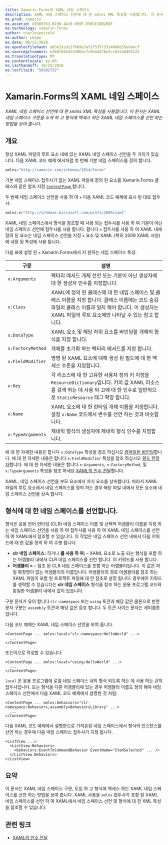 ```yaml
---
title: Xamarin.Forms의 XAML 네임 스페이스
description: XAML 네임 스페이스 선언에 대 한 xmlns XML 특성을 사용합니다. 이 문서는 XAML 네임 스페이스 구문을 소개 하 고 형식에 액세스 하는 XAML 네임 스페이스를 선언 하는 방법을 보여 줍니다.
ms.prod: xamarin
ms.assetid: C03B5553-B199-4A19-9F0F-E5BCE1DB268F
ms.technology: xamarin-forms
author: charlespetzold
ms.author: chape
ms.date: 08/21/2018
ms.openlocfilehash: a83e31cd117689e3af2f5357331408de55edaecf
ms.sourcegitcommit: e268fd44422d0bbc7c944a678e2cc633a0493122
ms.translationtype: MT
ms.contentlocale: ko-KR
ms.lasthandoff: 10/25/2018
ms.locfileid: "50102752"
---
```

# <a name="xaml-namespaces-in-xamarinforms"></a>Xamarin.Forms의 XAML 네임 스페이스

_XAML 네임 스페이스 선언에 대 한 xmlns XML 특성을 사용합니다. 이 문서는 XAML 네임 스페이스 구문을 소개 하 고 형식에 액세스 하는 XAML 네임 스페이스를 선언 하는 방법을 보여 줍니다._

## <a name="overview"></a>개요

항상 XAML 파일의 루트 요소 내에 있는 XAML 네임 스페이스 선언을 두 가지가 있습니다. 다음 XAML 코드 예제 에서처럼 첫 번째 기본 네임 스페이스를 정의 합니다.

```csharp
xmlns="http://xamarin.com/schemas/2014/forms"
```

기본 네임 스페이스 접두사가 없는 XAML 파일에 정의 된 요소를 Xamarin.Forms 클래스와 같은 참조 지정 [ `ContentPage` ](xref:Xamarin.Forms.ContentPage)합니다.

두 번째 네임 스페이스 선언을 사용 하 여 `x` 다음 XAML 코드 예제에 표시 된 대로 접두사:

```csharp
xmlns:x="http://schemas.microsoft.com/winfx/2009/xaml"
```

XAML 네임 스페이스에서 형식을 참조할 때 사용 되는 접두사를 사용 하 여 기본이 아닌 네임 스페이스 선언에 접두사를 사용 합니다. 합니다 `x` 접두사를 사용 하 여 XAML 내에 정의 된 요소는 네임 스페이스 선언을 지정 `x` 요소 및 XAML (특히 2009 XAML 사양)에 내장 된 특성에 사용 됩니다.

다음 표에 설명 된 `x` Xamarin.Forms에서 지 원하는 네임 스페이스 특성:

|구문|설명|
|--- |--- |
|`x:Arguments`|팩터리 메서드 개체 선언 또는 기본이 아닌 생성자에 대 한 생성자 인수를 지정합니다.|
|`x:Class`|XAML에 정의 된 클래스에 대 한 네임 스페이스 및 클래스 이름을 지정 합니다. 클래스 이름에는 코드 숨김 파일의 클래스 이름과 일치 해야 합니다. 이 생성자는 XAML 파일의 루트 요소에만 나타날 수 있는 참고 합니다.|
|`x:DataType`|XAML 요소 및 해당 하위 요소를 바인딩할 개체의 형식을 지정 합니다.|
|`x:FactoryMethod`|개체를 초기화 하는 팩터리 메서드를 지정 합니다.|
|`x:FieldModifier`|명명 된 XAML 요소에 대해 생성 된 필드에 대 한 액세스 수준을 지정합니다.|
|`x:Key`|각 리소스에 대 한 고유한 사용자 정의 키 지정을 `ResourceDictionary`입니다. 키의 값 XAML 리소스를 검색 하는 데 사용 되 고에 대 한 인수로 일반적으로 `StaticResource` 태그 확장 합니다.|
|`x:Name`|XAML 요소에 대 한 런타임 개체 이름을 지정합니다. 설정 `x:Name` 코드에서 변수를 선언 하는 것과 비슷합니다.|
|`x:TypeArguments`|제네릭 형식의 생성자에 제네릭 형식 인수를 지정합니다.|

에 대 한 자세한 내용은 합니다 `x:DataType` 특성을 참조 하십시오 [컴파일된 바인딩](~/xamarin-forms/app-fundamentals/data-binding/compiled-bindings.md)합니다. 에 대 한 자세한 내용은 합니다 `x:FieldModifier` 특성을 참조 하십시오 [필드 한정자](~/xamarin-forms/xaml/field-modifiers.md)합니다. 에 대 한 자세한 내용은 합니다 `x:Arguments`, `x:FactoryMethod`, 및 `x:TypeArguments` 특성을 참조 하세요 [XAML의 인수 전달](~/xamarin-forms/xaml/passing-arguments.md)합니다.

XAML, 네임 스페이스 선언을 부모 요소에서 자식 요소를 상속합니다. 따라서 XAML 파일의 루트 요소에서 네임 스페이스를 정의 하는 경우 해당 파일 내에서 모든 요소에 네임 스페이스 선언을 상속 합니다.

## <a name="declaring-namespaces-for-types"></a>형식에 대 한 네임 스페이스를 선언합니다.

형식은 공용 언어 런타임 (CLR) 네임 스페이스 이름 및 선택적 어셈블리 이름을 지정 하는 네임 스페이스 선언을 사용 하 여 접두사를 사용 하 여 XAML 네임 스페이스를 선언 하 여 XAML에서 참조할 수 있습니다. 이 작업은 네임 스페이스 선언 내에서 다음 키워드에 대 한 값을 정의 하 여 수행 됩니다.

- **clr 네임 스페이스:** 하거나 **를 사용 하 여:** – XAML 요소로 노출 되는 형식을 포함 하는 어셈블리 내에서 CLR 네임 스페이스를 선언 합니다. 이 키워드를 사용 합니다.
- **어셈블리 =** – 참조 된 CLR 네임 스페이스를 포함 하는 어셈블리입니다. 이 값은 파일 확장명이 없는 어셈블리의 이름입니다. 어셈블리의 경로 어셈블리를 참조 하는 XAML 파일이 포함 된 프로젝트 파일에 대 한 참조로 설정 됩니다. 경우에이 키워드를 생략할 수 있습니다는 **clr 네임 스페이스** 형식을 참조 하는 응용 프로그램 코드와 동일한 어셈블리 내에서 값이 있습니다.

구분 문자가 유의 합니다 `clr-namespace` 또는 `using` 토큰과 해당 값은 콜론으로 반면 문자 구분는 `assembly` 토큰과 해당 값은 등호 합니다. 두 토큰 사이는 문자는 세미콜론입니다.

다음 코드 예제는 XAML 네임 스페이스 선언을 보여 줍니다.

```xaml
<ContentPage ... xmlns:local="clr-namespace:HelloWorld" ...>
  ...
</ContentPage>
```

또는이으로 작성할 수 있습니다.

```xaml
<ContentPage ... xmlns:local="using:HelloWorld" ...>
  ...
</ContentPage>
```

`local` 은 응용 프로그램에 로컬 네임 스페이스 내의 형식 되도록 하는 데 사용 하는 규칙 접두사입니다. 또는 형식을 다른 어셈블리에 있는 경우 어셈블리 이름도 정의 해야 네임 스페이스 선언에서 다음 XAML 코드 예제에서 설명한 것 처럼:

```xaml
<ContentPage ... xmlns:behaviors="clr-namespace:Behaviors;assembly=BehaviorsLibrary" ...>
  ...
</ContentPage>
```

다음 XAML 코드 예제에서 설명한으로 가져온된 네임 스페이스에서 형식의 인스턴스를 선언 하는 경우에 다음 네임 스페이스 접두사가 지정 됩니다.

```xaml
<ListView ...>
  <ListView.Behaviors>
    <behaviors:EventToCommandBehavior EventName="ItemSelected" ... />
  </ListView.Behaviors>
</ListView>
```

## <a name="summary"></a>요약

이 문서는 XAML 네임 스페이스 구문, 도입 하 고 형식에 액세스 하는 XAML 네임 스페이스를 선언 하는 방법을 보여 줍니다. XAML 사용을 `xmlns` 접두사가 포함 된 XAML 네임 스페이스를 선언 하 여 XAML에서 네임 스페이스 선언 및 형식에 대 한 XML 특성을 참조할 수 있습니다.


## <a name="related-links"></a>관련 링크

- [XAML의 인수 전달](~/xamarin-forms/xaml/passing-arguments.md)
